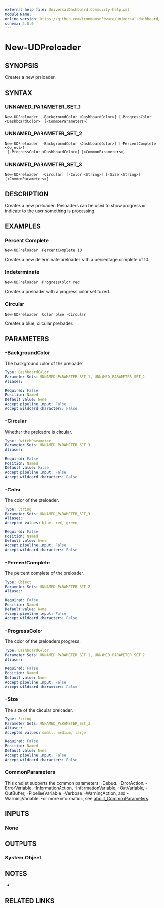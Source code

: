 ```yaml
---
external help file: UniversalDashboard.Community-help.xml
Module Name:
online version: https://github.com/ironmansoftware/universal-dashboard/blob/master/src/UniversalDashboard/Help/New-UDPreloader.md
schema: 2.0.0
---
```


# New-UDPreloader

## SYNOPSIS
Creates a new preloader.

## SYNTAX

### UNNAMED_PARAMETER_SET_1
```
New-UDPreloader [-BackgroundColor <DashboardColor>] [-ProgressColor <DashboardColor>] [<CommonParameters>]
```

### UNNAMED_PARAMETER_SET_2
```
New-UDPreloader [-BackgroundColor <DashboardColor>] [-PercentComplete <Object>]
 [-ProgressColor <DashboardColor>] [<CommonParameters>]
```

### UNNAMED_PARAMETER_SET_3
```
New-UDPreloader [-Circular] [-Color <String>] [-Size <String>] [<CommonParameters>]
```

## DESCRIPTION
Creates a new preloader.
Preloaders can be used to show progress or indicate to the user something is processing.

## EXAMPLES

### Percent Complete
```
New-UDPreloader -PercentComplete 10
```

Creates a new determinate preloader with a percentage complete of 10.

### Indeterminate
```
New-UDPreloader -ProgressColor red
```

Creates a preloader with a progress color set to red.

### Circular
```
New-UDPreloader -Color blue -Circular
```

Creates a blue, circular preloader.

## PARAMETERS

### -BackgroundColor
The background color of the preloader

```yaml
Type: DashboardColor
Parameter Sets: UNNAMED_PARAMETER_SET_1, UNNAMED_PARAMETER_SET_2
Aliases:

Required: False
Position: Named
Default value: None
Accept pipeline input: False
Accept wildcard characters: False
```

### -Circular
Whether the preloadre is circular.

```yaml
Type: SwitchParameter
Parameter Sets: UNNAMED_PARAMETER_SET_3
Aliases:

Required: False
Position: Named
Default value: False
Accept pipeline input: False
Accept wildcard characters: False
```

### -Color
The color of the preloader.

```yaml
Type: String
Parameter Sets: UNNAMED_PARAMETER_SET_3
Aliases:
Accepted values: blue, red, green

Required: False
Position: Named
Default value: None
Accept pipeline input: False
Accept wildcard characters: False
```

### -PercentComplete
The percent complete of the preloader.

```yaml
Type: Object
Parameter Sets: UNNAMED_PARAMETER_SET_2
Aliases:

Required: False
Position: Named
Default value: None
Accept pipeline input: False
Accept wildcard characters: False
```

### -ProgressColor
The color of the preloaders progress.

```yaml
Type: DashboardColor
Parameter Sets: UNNAMED_PARAMETER_SET_1, UNNAMED_PARAMETER_SET_2
Aliases:

Required: False
Position: Named
Default value: None
Accept pipeline input: False
Accept wildcard characters: False
```

### -Size
The size of the circular preloader.

```yaml
Type: String
Parameter Sets: UNNAMED_PARAMETER_SET_3
Aliases:
Accepted values: small, medium, large

Required: False
Position: Named
Default value: None
Accept pipeline input: False
Accept wildcard characters: False
```

### CommonParameters
This cmdlet supports the common parameters: -Debug, -ErrorAction, -ErrorVariable, -InformationAction, -InformationVariable, -OutVariable, -OutBuffer, -PipelineVariable, -Verbose, -WarningAction, and -WarningVariable. For more information, see [about_CommonParameters](http://go.microsoft.com/fwlink/?LinkID=113216).

## INPUTS

### None
## OUTPUTS

### System.Object
## NOTES
*

## RELATED LINKS
